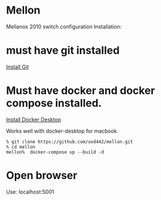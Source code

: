 # Mellon
Mellanox 2010 switch configuration
Installation:

# must have git installed

[Install Git](https://github.com/git-guides/install-git)


# Must have docker and docker compose installed.
[Install Docker Desktop](https://www.docker.com/products/docker-desktop)

Works well with docker-desktop for macbook

```
% git clone https://github.com/xod442/mellon.git
% cd mellon
mellon%  docker-compose up --build -d
```

# Open browser
Use: localhost:5001
